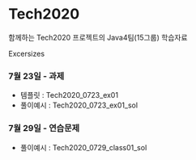 # Tech2020

함께하는 Tech2020 프로젝트의 Java4팀(15그룹) 학습자료

Excersizes

### 7월 23일 - 과제
* 템플릿 : Tech2020_0723_ex01
* 풀이예시 : Tech2020_0723_ex01_sol

### 7월 29일 - 연습문제
* 풀이예시 : Tech2020_0729_class01_sol